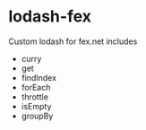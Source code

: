 # lodash-fex
Custom lodash for fex.net includes
- curry
- get
- findIndex
- forEach 
- throttle
- isEmpty
- groupBy
